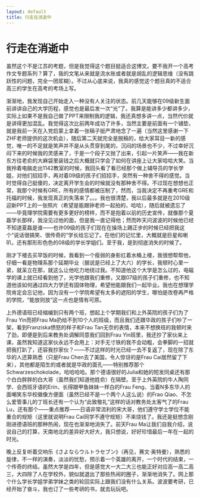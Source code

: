 ```yaml
---
layout: default
title: 行走在消逝中
---
```

# 行走在消逝中
虽然这个不是江苏的考题，但是我觉得这个题目挺适合这博文。要不我开一个高考作文专题系列？算了，我的文笔从来就是流水账或者就是胡乱的逻辑思维（没有跳跃性的问题，完全一团浆糊）。不过从心底来说，我真的感觉这个题目真的不适合高三的学生在高考的考场上写。

渐渐地，我发现自己开始走入一种没有人关注的状态。前几天能够在09级新生面前讲讲自己的大学历程，感觉也是最后发一次“光”了。我算是能讲多少都讲多少，实际上如果不是我自己做了PPT来限制我的逻辑，我还真想多讲一点，当然代价就是讲得更加混乱。我觉得这次比前两年成功了许多，当然主要是前面有一个铺垫，就是我前一天在入党启蒙上拿着一张稿子挺严肃地念了一遍（当然这里感谢一下ZHF老师提供的这次机会），随后第二天就完全是脱稿的，给大家耳目一新的感觉，唯一的不足就是笑声并不是从头贯穿到尾的，沉闷的场景也不少，不过幸好沉闷下来的时候我的灵感来了，于是一个段子又抛了出来，引起一片笑声——我在新东方往老俞的大麻袋里装钱之后大概就只学会了如何在讲座上让大家哈哈大笑。当我拎着电脑走出1142教室的时候，我回头看了看已经那个做上辅导员的学长学姐，对他们招招手，再对着09级的孩子们招招手，突然有一种舍不得的感觉。当时觉得自己挺傻的，决定离开学生会的时候就没有那种舍不得。不过现在想想也正常，我那个时候有GRE，所有的感情都被压制了，然而，当我决定不再重考GRE和托福的时候，我发现真正的失落来了。。。我也很清楚，我以后最多就是在2010级迎新PPT上的一张照片（希望是能跟钟老师一起拍的，哈哈），随后就被遗忘了——毕竟理学院需要有更多更好的榜样，而不是抱着以前的历史宣传，就像那个夏磊学长那样，我没见过他的面，但是我一直记得他；然而昨天问波波的时候他已经不知道夏磊是谁——也许09级的孩子们现在在操场上踢正步的时候已经把我这个“说话很搞笑、很传奇的”学长给忘记了。在他们的记忆里，大概就是巨星和喇叭，还有那形形色色的08级的学长学姐们。至于我，是到彻底消失的时候了。

刚才下楼去买早饭的时候，我看到一个瘦弱的身影扛着水桶上楼，我很想帮帮他，仔细一看是物理系那个延期毕业（据说是已经上了大六）的学长，我顿时心里一紧，就呆立在那，就这么让他吃力地绕过我。不知道他这个大学是怎么过的，电磁学的课上就已经看到他了，光学他跟我们重修，又跟07级的孩子们重修，也不知道他该如何通过四大力学还有固体物理，希望他能跟我们一起毕业。我也在想理学院肯定会忘记他，因为没有一个学院希望有太多的遮阳的学生，哪怕是改卷再严格的学院，“能放则放”这一点也是情有可原。

上外德语班已经缩编到只有两个班，想起上个学期我们和上外英院的孩子们为了Frau Yin而把Frau Ma扔给不到10个人的班级，而且我们还跟华政的孩子们吵了一架，看到Franziska愤怒的样子和Frau Tan无奈的表情，本来不想换班的我顿时来了劲，即便是到后来教务处调解同意我们回到Frau Yin班里，我还抄了家伙来上课，虽然我知道这家伙永远不会用上：对手无寸铁的我不会动粗，会拳脚的一招就把我打趴了，还容我抄家伙？——不过这样的时光已经一去不复返了，现在除了东华的人还算熟悉（只是Frau Chen去了美国，令人惊讶的是Frau Cai居然留了下来），其他都是陌生的或者就是华政的面孔——特别推荐那个Schwarzeschokolade，哈哈哈哈。那个德语很好的Julia和她的短发同桌还有那个白白胖胖的白大哥（虽然我们知道他姓俞）在隔壁。至于上外英院的牛人陶同学、会西班牙语的Erin、长得跟甲鱼妹妹一样白的Frau Feng、当着N多东华人的面嘲笑东华校徽像方便面（虽然已经不是一个两个人这么说）的Frao Qiao、不怎么爱管事儿的丁班长还有一个认为“此致敬礼”这样的话对教务处太客气了的Frau Lu，还有那个——重点推荐——日语非常流利的宋大哥，他们遵守学士学位不能重合的规矩（这里就说明Frau Cai同学不遵守规矩）不来烧钱了。我还是挺想念刚刚进德语班的那种热闹，现在也渐渐地消失了。前天Frau Ma让我们自我介绍，说说自己的打算，天南地北的差异好大好大，我只想说，好好珍惜最后一年在一起的时光。

晚上反复听着交响乐《さよならウルトラセブン》（再见，赛文·奥特曼），熟悉的旋律，不一样的演奏，淡淡的忧愁，预示着一个英雄的离开，一个时代的结束，一个传奇的终结。虽然大学是四年，但是感觉大一大二大三也能正好对应高一高二高三，大四除了人在学校外，貌似就退出了那些热闹的圈子，渐渐地消失了。网上那个什么学长学姐学弟学妹之类的轮回实际上跟我们没有什么关系。波波要考研，已经开始了奋斗，我也订了一些考研的书，就去玩玩吧。
